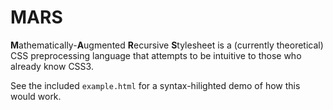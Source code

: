 MARS
====
**M**athematically-**A**ugmented **R**ecursive **S**tylesheet is a (currently theoretical) CSS preprocessing language that attempts to be intuitive to those who already know CSS3.


See the included `example.html` for a syntax-hilighted demo of how this would work.

